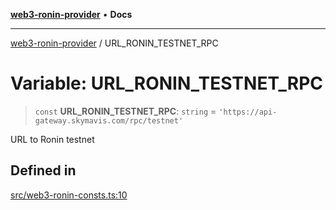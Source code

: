 [**web3-ronin-provider**](../README.md) • **Docs**

***

[web3-ronin-provider](../globals.md) / URL\_RONIN\_TESTNET\_RPC

# Variable: URL\_RONIN\_TESTNET\_RPC

> `const` **URL\_RONIN\_TESTNET\_RPC**: `string` = `'https://api-gateway.skymavis.com/rpc/testnet'`

URL to Ronin testnet

## Defined in

[src/web3-ronin-consts.ts:10](https://github.com/chuacw/web3-ronin-provider/blob/dab3da736520006c9aeb4dab1fb5f7a56228c341/src/web3-ronin-consts.ts#L10)
